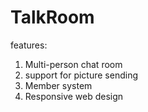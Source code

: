 # TalkRoom
features:
1. Multi-person chat room
2. support for picture sending
3. Member system
4. Responsive web design

